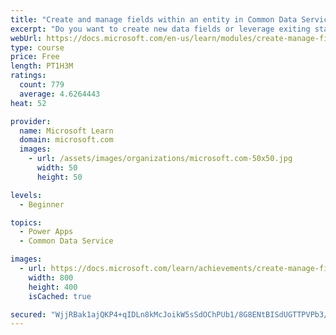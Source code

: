 ```yaml
---
title: "Create and manage fields within an entity in Common Data Service"
excerpt: "Do you want to create new data fields or leverage exiting standardized fields for your business solutions?  This module will show you how to manage or create new fields within an entity in Common Data Service."
webUrl: https://docs.microsoft.com/en-us/learn/modules/create-manage-fields-within-entity/
type: course
price: Free
length: PT1H3M
ratings:
  count: 779
  average: 4.6264443
heat: 52

provider:
  name: Microsoft Learn
  domain: microsoft.com
  images:
    - url: /assets/images/organizations/microsoft.com-50x50.jpg
      width: 50
      height: 50

levels:
  - Beginner

topics:
  - Power Apps
  - Common Data Service

images:
  - url: https://docs.microsoft.com/learn/achievements/create-manage-fields-within-entity-social.png
    width: 800
    height: 400
    isCached: true

secured: "WjjRBak1ajQKP4+qIDLn8kMcJoikW5sSdOChPUb1/8G8ENtBISdUGTTPVPb3/Z5Qi34w2O/Q5Ni1G1YHXCQUVR2pnP4yQhp3wteGX4Ftn0t+Lx/TjG7CbTbu1vejKqRkwSiog8e159ohEatmPoeFFckWs9f8xMUtUiuOsmzrkFbddm/NGRYl/E87usdcoGHth5TpuCKNfCJn4QyxaXIxqTfq1XgVufB2/KXNe1rXAcc8B7oeBEFAeXTOyAAkwjbo3Wm2Er3sblWRmvju8dG2YQ4z1KHOKY5bVO3vSr5ONAkLs5zDdMm0wBmi95NevK7Ox8/0IS7yZnhn/yFlkMIZz6ObdOtgBRwM4onki7FDSaExC+GXenSWVEG9uFzwfOvTjb0x8ziBtcFGYGkcwbTMJi17Qpcb3aZVe8z47y0Hx1E=;1EZqmcQKO7hsNkpnM2Y3qA=="
---
```


